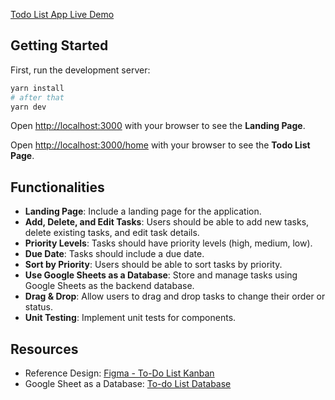 [Todo List App Live Demo](https://todo-list-17zdj11s8-lexuandai0307s-projects.vercel.app/)

## Getting Started

First, run the development server:

```bash
yarn install
# after that
yarn dev
```

Open [http://localhost:3000](http://localhost:3000) with your browser to see the **Landing Page**.


Open [http://localhost:3000/home](http://localhost:3000/home) with your browser to see the **Todo List Page**.

## Functionalities
- **Landing Page**: Include a landing page for the application.
- **Add, Delete, and Edit Tasks**: Users should be able to add new tasks, delete
existing tasks, and edit task details.
- **Priority Levels**: Tasks should have priority levels (high, medium, low).
- **Due Date**: Tasks should include a due date.
- **Sort by Priority**: Users should be able to sort tasks by priority.
- **Use Google Sheets as a Database**: Store and manage tasks using Google
Sheets as the backend database.
- **Drag & Drop**: Allow users to drag and drop tasks to change their order or status.
- **Unit Testing**: Implement unit tests for components.

## Resources
- Reference Design: [Figma - To-Do List Kanban](https://www.figma.com/community/file/1182683143786000762)
- Google Sheet as a Database: [To-do List Database](https://docs.google.com/spreadsheets/d/19nr82cfYzdvDOWPAC3CmDhT17o5VEY5QfcqODIaJwIc/edit?gid=0#gid=0)

